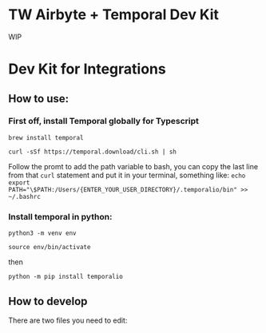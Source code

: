 # TW Airbyte + Temporal Dev Kit

WIP

# Dev Kit for Integrations

## How to use:

### First off, install Temporal globally for Typescript

```
brew install temporal

curl -sSf https://temporal.download/cli.sh | sh
```

Follow the promt to add the path variable to bash, you can copy the last line from that `curl` statement and put it in your terminal, something like:
`echo export PATH="\$PATH:/Users/{ENTER_YOUR_USER_DIRECTORY}/.temporalio/bin" >> ~/.bashrc`

### Install temporal in python:

```
python3 -m venv env
```

```
source env/bin/activate
```

then

```
python -m pip install temporalio
```

## How to develop

There are two files you need to edit:
